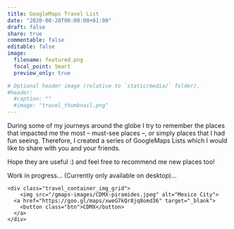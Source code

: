 ```yaml
---
title: GoogleMaps Travel List
date: "2020-08-28T00:00:00+01:00"
draft: false
share: true
commentable: false
editable: false
image:
  filename: featured.png
  focal_point: Smart
  preview_only: true

# Optional header image (relative to `static/media/` folder).
#header:
  #caption: ""
  #image: "travel_thumbnail.png"
---
```

During some of my journeys around the globe I try to remember the places that impacted me the most – must-see places –, or simply places that I had fun seeing. Therefore, I created a series of GoogleMaps Lists which I would like to share with you and your friends.

Hope they are useful :) and feel free to recommend me new places too!

Work in progress... (Currently only available on desktop)...

<!-- STYLESHEET CSS -->
<style>

div {
  box-sizing: border-box !important;
}

.travel_row_img_grid_grid {
  display: -ms-flexbox;
  display: flex;
  -ms-flex-wrap: wrap;
  flex-wrap: wrap;
  padding: 0 4px;
}

.travel_column_img_grid_grid {
  -ms-flex: 25%;
  flex: 25%;
  max-width: 25%;
  padding: 0 4px;
}

.travel_column_img_grid_grid img {
  margin-top: 5px;
  vertical-align: middle;
  width: 100%;
}

@media screen and (max-width: 800px) {
  .travel_column_img_grid_grid {
    -ms-flex: 50%;
    flex: 50%;
    max-width: 50%;
  }
}

@media screen and (max-width: 600px) {
  .travel_column_img_grid_grid {
    -ms-flex: 100%;
    flex: 100%;
    max-width: 100%;
  }
}

.travel_container_img_grid_grid {
  position: relative;
  width: 100%;
  max-width: 400px;
}

.travel_container_img_grid_grid img {
  width: 100%;
  height: auto;
}

.travel_container_img_grid_grid .btn {
  position: absolute;
  top: 80%;
  left: 20%;
  transform: translate(-50%, -50%);
  -ms-transform: translate(-50%, -50%);
  background-color: rgb(40, 42, 54, 0.8);
  color: white;
  font-size: 16px;
  padding: 12px 24px;
  border: none;
  cursor: pointer;
  border-radius: 10px;
  text-align: center;
  clip-path: polygon(0% 0%, 85% 0%, 100% 50%, 85% 100%, 0% 100%);
}

.travel_container_img_grid_grid .btn:hover {
  background-color: rgb(41, 98, 255, 0.9);
}
</style>

<div class="travel_row_img_grid">
  <div class="travel_column_img_grid">

    <div class="travel_container_img_grid">
        <img src="/gmaps-images/CDMX-piramides.jpeg" alt="Mexico City">
      <a href="https://goo.gl/maps/xweG7kQr8jq8omd36" target="_blank">
        <button class="btn">CDMX</button>
      </a>
    </div>

  </div>

</div>
